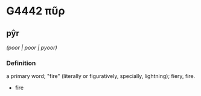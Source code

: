 # G4442 πῦρ

## pŷr

_(poor | poor | pyoor)_

### Definition

a primary word; "fire" (literally or figuratively, specially, lightning); fiery, fire.

- fire

